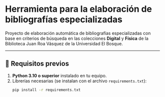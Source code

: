 # Herramienta para la elaboración de bibliografías especializadas

Proyecto de elaboración automática de bibliografías especializadas con base en criterios de búsqueda en las colecciones **Digital** y **Física** de la Biblioteca Juan Roa Vásquez de la Universidad El Bosque.

---

## 🚀 Requisitos previos

1. **Python 3.10 o superior** instalado en tu equipo.  
2. Librerías necesarias (se instalan con el archivo `requirements.txt`):  
   ```bash
   pip install -r requirements.txt
